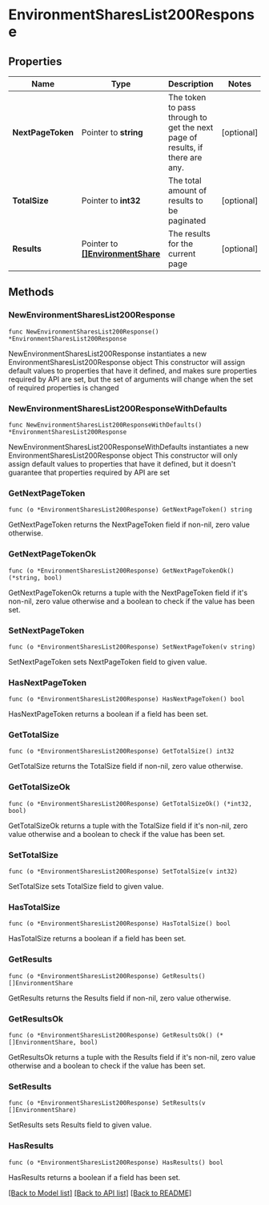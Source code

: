 # EnvironmentSharesList200Response

## Properties

Name | Type | Description | Notes
------------ | ------------- | ------------- | -------------
**NextPageToken** | Pointer to **string** | The token to pass through to get the next page of results, if there are any. | [optional] 
**TotalSize** | Pointer to **int32** | The total amount of results to be paginated | [optional] 
**Results** | Pointer to [**[]EnvironmentShare**](EnvironmentShare.md) | The results for the current page | [optional] 

## Methods

### NewEnvironmentSharesList200Response

`func NewEnvironmentSharesList200Response() *EnvironmentSharesList200Response`

NewEnvironmentSharesList200Response instantiates a new EnvironmentSharesList200Response object
This constructor will assign default values to properties that have it defined,
and makes sure properties required by API are set, but the set of arguments
will change when the set of required properties is changed

### NewEnvironmentSharesList200ResponseWithDefaults

`func NewEnvironmentSharesList200ResponseWithDefaults() *EnvironmentSharesList200Response`

NewEnvironmentSharesList200ResponseWithDefaults instantiates a new EnvironmentSharesList200Response object
This constructor will only assign default values to properties that have it defined,
but it doesn't guarantee that properties required by API are set

### GetNextPageToken

`func (o *EnvironmentSharesList200Response) GetNextPageToken() string`

GetNextPageToken returns the NextPageToken field if non-nil, zero value otherwise.

### GetNextPageTokenOk

`func (o *EnvironmentSharesList200Response) GetNextPageTokenOk() (*string, bool)`

GetNextPageTokenOk returns a tuple with the NextPageToken field if it's non-nil, zero value otherwise
and a boolean to check if the value has been set.

### SetNextPageToken

`func (o *EnvironmentSharesList200Response) SetNextPageToken(v string)`

SetNextPageToken sets NextPageToken field to given value.

### HasNextPageToken

`func (o *EnvironmentSharesList200Response) HasNextPageToken() bool`

HasNextPageToken returns a boolean if a field has been set.

### GetTotalSize

`func (o *EnvironmentSharesList200Response) GetTotalSize() int32`

GetTotalSize returns the TotalSize field if non-nil, zero value otherwise.

### GetTotalSizeOk

`func (o *EnvironmentSharesList200Response) GetTotalSizeOk() (*int32, bool)`

GetTotalSizeOk returns a tuple with the TotalSize field if it's non-nil, zero value otherwise
and a boolean to check if the value has been set.

### SetTotalSize

`func (o *EnvironmentSharesList200Response) SetTotalSize(v int32)`

SetTotalSize sets TotalSize field to given value.

### HasTotalSize

`func (o *EnvironmentSharesList200Response) HasTotalSize() bool`

HasTotalSize returns a boolean if a field has been set.

### GetResults

`func (o *EnvironmentSharesList200Response) GetResults() []EnvironmentShare`

GetResults returns the Results field if non-nil, zero value otherwise.

### GetResultsOk

`func (o *EnvironmentSharesList200Response) GetResultsOk() (*[]EnvironmentShare, bool)`

GetResultsOk returns a tuple with the Results field if it's non-nil, zero value otherwise
and a boolean to check if the value has been set.

### SetResults

`func (o *EnvironmentSharesList200Response) SetResults(v []EnvironmentShare)`

SetResults sets Results field to given value.

### HasResults

`func (o *EnvironmentSharesList200Response) HasResults() bool`

HasResults returns a boolean if a field has been set.


[[Back to Model list]](../README.md#documentation-for-models) [[Back to API list]](../README.md#documentation-for-api-endpoints) [[Back to README]](../README.md)


